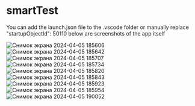 # smartTest
You can add the launch.json file to the .vscode folder or manually replace "startupObjectId": 50110
below are screenshots of the app itself

![Снимок экрана 2024-04-05 185606](https://github.com/solodukha-ihor/smartTest/assets/128428481/b9660d1c-74e7-46f6-bf96-ac8644d5c5c6)
![Снимок экрана 2024-04-05 185642](https://github.com/solodukha-ihor/smartTest/assets/128428481/776c2de6-77e1-449b-9987-e56c6e98f4bc)
![Снимок экрана 2024-04-05 185707](https://github.com/solodukha-ihor/smartTest/assets/128428481/51958d31-4642-49a7-824a-03d7312536cb)
![Снимок экрана 2024-04-05 185734](https://github.com/solodukha-ihor/smartTest/assets/128428481/5fc1cbdb-7f69-494a-bf36-90e2c6dc1d54)
![Снимок экрана 2024-04-05 185820](https://github.com/solodukha-ihor/smartTest/assets/128428481/2795cbbc-af97-455c-8f0f-cc6b8c2f624b)
![Снимок экрана 2024-04-05 185843](https://github.com/solodukha-ihor/smartTest/assets/128428481/eeb47d53-a350-4ef7-a72b-7716d64ae558)
![Снимок экрана 2024-04-05 185923](https://github.com/solodukha-ihor/smartTest/assets/128428481/461edcbc-8934-4a2d-ada1-f45114d0162d)
![Снимок экрана 2024-04-05 185954](https://github.com/solodukha-ihor/smartTest/assets/128428481/6add05e5-db7f-4353-998c-ba7f21ae5a58)
![Снимок экрана 2024-04-05 190052](https://github.com/solodukha-ihor/smartTest/assets/128428481/a7ec7c58-dd4f-4104-8a42-abdc7fb038e0)
